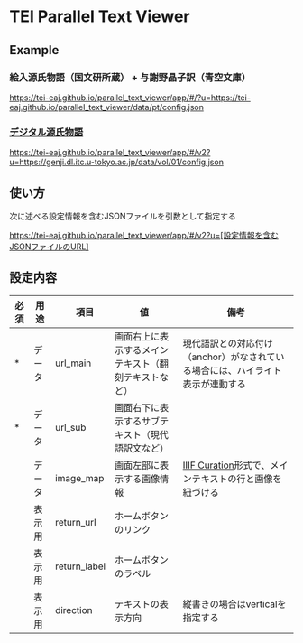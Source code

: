 # TEI Parallel Text Viewer

## Example

### 絵入源氏物語（国文研所蔵） + 与謝野晶子訳（青空文庫）

https://tei-eaj.github.io/parallel_text_viewer/app/#/?u=https://tei-eaj.github.io/parallel_text_viewer/data/pt/config.json

### [デジタル源氏物語](https://genji.dl.itc.u-tokyo.ac.jp/)

https://tei-eaj.github.io/parallel_text_viewer/app/#/v2?u=https://genji.dl.itc.u-tokyo.ac.jp/data/vol/01/config.json

## 使い方

次に述べる設定情報を含むJSONファイルを引数として指定する

https://tei-eaj.github.io/parallel_text_viewer/app/#/v2?u=[設定情報を含むJSONファイルのURL]

## 設定内容

| 必須 | 用途 |　項目 | 値 | 備考  |
| ------------- | ------------- | ------------- | ------------- | ------------- |
| *  | データ  | url_main  | 画面右上に表示するメインテキスト（翻刻テキストなど）  | 現代語訳との対応付け（anchor）がなされている場合には、ハイライト表示が連動する  |
| *  | データ  | url_sub  | 画面右下に表示するサブテキスト（現代語訳文など）  |   |
|   | データ  | image_map  | 画面左部に表示する画像情報  | [IIIF Curation](http://codh.rois.ac.jp/iiif/curation/)形式で、メインテキストの行と画像を紐づける  |
|   | 表示用  | return_url  | ホームボタンのリンク  |   |
|   | 表示用  | return_label  | ホームボタンのラベル  |   |
|   | 表示用  | direction  | テキストの表示方向  | 縦書きの場合はverticalを指定する  |


